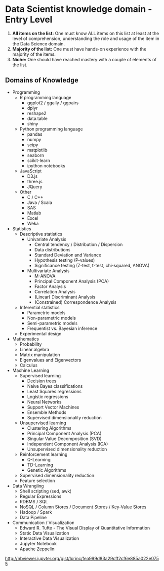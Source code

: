 # Data Scientist knowledge domain - Entry Level

1. **All items on the list:** One must know ALL items on this list at least at the level of comprehension, understanding the role and usage of the item in the Data Science domain.
2. **Majority of the list:** One must have hands-on experience with the majority of the items.
3. **Niche:** One should have reached mastery with a couple of elements of the list.

## Domains of Knowledge
* Programming
  * R programming language
    * ggplot2 / ggally / ggpairs
    * dplyr
    * reshape2
    * data.table
    * shiny
  * Python programming language
    * pandas
    * numpy
    * scipy
    * matplotlib
    * seaborn
    * scikit-learn
    * ipython notebooks
  * JavaScript
    * D3.js
    * three.js
    * JQuery
  * Other
    * C / C++
    * Java / Scala
    * SAS
    * Matlab
    * Excel
    * Weka
* Statistics
  * Descriptive statistics
    * Univariate Analysis
      * Central tendency / Distribution / Dispersion
      * Data distributions
      * Standard Deviation and Variance
      * Hypothesis testing (P-values)
      * Significance testing (Z-test, t-test, chi-squared, ANOVA)
    * Multivariate Analysis
      * M-ANOVA
      * Principal Component Analysis (PCA)
      * Factor Analysis
      * Correlation Analysis
      * (Linear) Discriminant Analysis
      * (Constrained) Correspondence Analysis
  * Inferential statistics
    * Parametric models
    * Non-parametric models
    * Semi-parametric models
    * Frequentist vs. Bayesian inference
  * Experimental design
* Mathematics
  * Probability
  * Linear algebra
  * Matrix manipulation
  * Eigenvalues and Eigenvectors
  * Calculus
* Machine Learning
  * Supervised learning
    * Decision trees
    * Naive Bayes classifications
    * Least Squares regressions
    * Logistic regressions
    * Neural Networks
    * Support Vector Machines
    * Ensemble Methods
    * Supervised dimensionality reduction
  * Unsupervised learning
    * Clustering Algorithms
    * Principal Component Analysis (PCA)
    * Singular Value Decomposition (SVD)
    * Independent Component Analysis (ICA)
    * Unsupervised dimensionality reduction
  * Reinforcement learning
    * Q-Learning
    * TD-Learning
    * Genetic Algorithms
  * Supervised dimensionality reduction
  * Feature selection
* Data Wrangling
  * Shell scripting (sed, awk)
  * Regular Expressions
  * RDBMS / SQL
  * NoSQL / Column Stores / Document Stores / Key-Value Stores
  * Hadoop / Spark
  * Data Pipeline
* Communication / Visualization
  * Edward R. Tufte - The Visual Display of Quantitative Information
  * Static Data Visualization
  * Interactive Data Visualization
  * Jupyter Notebook
  * Apache Zeppelin

http://nbviewer.jupyter.org/gist/lorinc/fea999d83a29cff2cf6e885a022e0755


